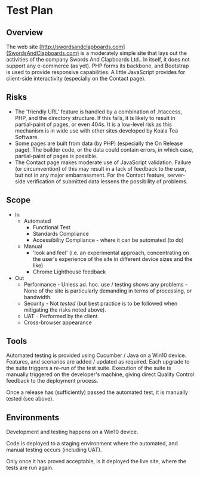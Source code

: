 # Test Plan
## Overview
The web site [http://swordsandclapboards.com](SwordsAndClapboards.com) is a moderately simple site that lays out the
activities of the company Swords And Clapboards Ltd.. In itself, it does not support any e-commerce (as yet). PHP forms
its backbone, and Bootstrap is used to provide responsive capabilities. A little JavaScript provides for client-side
interactivity (especially on the Contact page).
## Risks
* The 'friendly URL' feature is handled by a combination of .htaccess, PHP, and the directory structure. If this fails, it is likely to result in partial-paint of pages, or even 404s. It is a low-level risk as this mechanism is in wide use with other sites developed by Koala Tea Software.
* Some pages are built from data (by PHP) (especially the On Release page). The builder code, or the data could contain errors, in which case, partial-paint of pages is possible.
* The Contact page makes moderate use of JavaScript validation. Failure (or circumvention) of this may result in a lack of feedback to the user, but not in any major embarrassment. For the Contact feature, server-side verification of submitted data lessens the possibility of problems.
## Scope
* In
  * Automated
    * Functional Test
    * Standards Compliance
    * Accessibility Compliance - where it can be automated (to do)</li>
  * Manual
    * 'look and feel' (i.e. an experimental approach, concentrating on the user's experience of the site in different device sizes and the like)
    * Chrome Lighthouse feedback
* Out
    * Performance - Unless ad. hoc. use / testing shows any problems - None of the site is particularly demanding in terms of processing, or bandwidth.
    * Security - Not <em>tested</em> (but best practice is to be followed when mitigating the risks noted above).
    * UAT - Performed by the client
    * Cross-browser appearance
    
## Tools
Automated testing is provided using Cucumber / Java on a Win10 device. Features, and scenarios are added / updated as required. Each upgrade to the suite triggers a re-run of the test suite. Execution of the suite is manually triggered on the developer's machine, giving direct Quality Control feedback to the deployment process.

Once a release has (sufficiently) passed the automated test, it is manually tested (see above).

## Environments
Development and testing happens on a Win10 device.

Code is deployed to a staging environment where the automated, and manual testing occurs (including UAT).

Only once it has proved acceptable, is it deployed the live site, where the tests are run again.</p>
